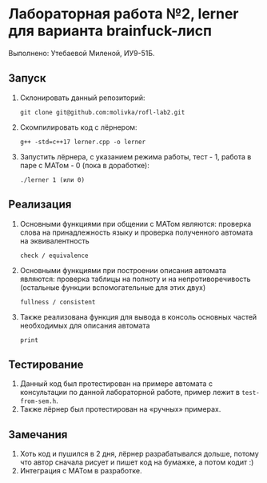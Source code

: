 # Лабораторная работа №2, lerner для варианта brainfuck-лисп

Выполнено: Утебаевой Миленой, ИУ9-51Б.

## Запуск
1. Склонировать данный репозиторий:
    ```
    git clone git@github.com:molivka/rofl-lab2.git
    ```
2. Скомпилировать код с лёрнером:
    ```
    g++ -std=c++17 lerner.cpp -o lerner
    ```
3. Запустить лёрнера, с указанием режима работы, тест - 1, работа в паре с МАТом - 0 (пока в доработке):
    ```
    ./lerner 1 (или 0)
    ```

## Реализация
1. Основными функциями при общении с МАТом являются: проверка слова на принадлежность языку и проверка полученного автомата на эквивалентность
    ```
    check / equivalence 
    ```
2. Основными функциями при построении описания автомата являются: проверка таблицы на полноту и на непротиворечивость (остальные функции вспомогательные для этих двух)
    ```
    fullness / consistent
    ```
3. Также реализована функция для вывода в консоль основных частей необходимых для описания автомата
    ```
    print
    ```

## Тестирование
1. Данный код был протестирован на примере автомата с консультации по данной лабораторной работе, пример лежит в ``test-from-sem.h``.
2. Также лёрнер был протестирован на «ручных» примерах.

## Замечания
1. Хоть код и пушился в 2 дня, лёрнер разрабатывался дольше, потому что автор сначала рисует и пишет код на бумажке, а потом кодит :)
2. Интеграция с МАТом в разработке.